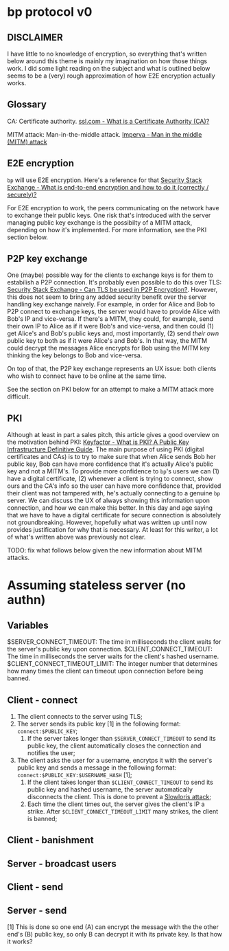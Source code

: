 # bp protocol v0

## DISCLAIMER

I have little to no knowledge of encryption, so everything that's written below around this theme is mainly my imagination on how those things work. I did
some light reading on the subject and what is outlined below seems to be a (very) rough approximation of how E2E encryption actually works.

## Glossary

CA: Certificate authority. [ssl.com - What is a Certificate Authority (CA)?](https://www.ssl.com/article/what-is-a-certificate-authority-ca/)

MITM attack: Man-in-the-middle attack. [Imperva - Man in the middle (MITM) attack](https://www.imperva.com/learn/application-security/man-in-the-middle-attack-mitm/)

## E2E encryption

`bp` will use E2E encryption. Here's a reference for that [Security Stack Exchange - What is end-to-end encryption and how to do it (correctly / securely)?](https://security.stackexchange.com/questions/230068/what-is-end-to-end-encryption-and-how-to-do-it-correctly-securely)

For E2E encryption to work, the peers communicating on the network have to exchange their public keys. One risk that's introduced with the server managing public key exchange
is the possibilty of a MITM attack, depending on how it's implemented. For more information, see the PKI section below.

## P2P key exchange

One (maybe) possible way for the clients to exchange keys is for them to estabilish a P2P connection. It's probably even possible to do this over TLS: [Security Stack Exchange - Can TLS be used in P2P Encryption?](https://security.stackexchange.com/questions/165949/can-tls-be-used-in-p2p-encryption). However, this does not seem to bring any added security benefit
over the server handling key exchange naively. For example, in order for Alice and Bob to P2P connect to exchange keys, the server would have to provide Alice with Bob's IP and
vice-versa. If there's a MITM, they could, for example, send their own IP to Alice as if it were Bob's and vice-versa, and then could (1) get Alice's and Bob's public keys and,
most importantly, (2) send _their own_ public key to both as if it were Alice's and Bob's. In that way, the MITM could decrypt the messages Alice encrypts for Bob using the MITM
key thinking the key belongs to Bob and vice-versa.

On top of that, the P2P key exchange represents an UX issue: both clients who wish to connect have to be online at the same time.

See the section on PKI below for an attempt to make a MITM attack more difficult.

## PKI

Although at least in part a sales pitch, this article gives a good overview on the motivation behind PKI: [Keyfactor - What is PKI? A Public Key Infrastructure Definitive Guide](https://www.keyfactor.com/education-center/what-is-pki/). The main purpose of using PKI (digital certificates and CAs) is to try to make sure that when Alice sends Bob her public key,
Bob can have more confidence that it's actually Alice's public key and not a MITM's. To provide more confidence to `bp`'s users we can (1) have a digital certificate, (2)
whenever a client is trying to connect, show ours and the CA's info so the user can have more confidence that, provided their client was not tampered with, he's actually connecting
to a genuine `bp` server. We can discuss the UX of always showing this information upon connection, and how we can make this better. In this day and age saying that we have to
have a digital certificate for secure connection is absolutely not groundbreaking. However, hopefully what was written up until now provides justification for why that is necessary.
At least for this writer, a lot of what's written above was previously not clear.

TODO: fix what follows below given the new information about MITM attacks.

# Assuming stateless server (no authn)

## Variables

$SERVER_CONNECT_TIMEOUT: The time in milliseconds the client waits for the server's public key upon connection.
$CLIENT_CONNECT_TIMEOUT: The time in milliseconds the server waits for the client's hashed username.
$CLIENT_CONNECT_TIMEOUT_LIMIT: The integer number that determines how many times the client can timeout upon connection before being banned.

## Client - connect

1. The client connects to the server using TLS;
2. The server sends its public key [1] in the following format: `connect:$PUBLIC_KEY`;
    1. If the server takes longer than `$SERVER_CONNECT_TIMEOUT` to send its public key, the client automatically closes the connection and notifies the user;
3. The client asks the user for a username, encrytps it with the server's public key and sends a message in the following format: `connect:$PUBLIC_KEY:$USERNAME_HASH` [1];
    1. If the client takes longer than `$CLIENT_CONNECT_TIMEOUT` to send its public key and hashed username, the server automatically disconnects the client. This is done to
    prevent a [Slowloris attack](https://www.cloudflare.com/learning/ddos/ddos-attack-tools/slowloris/);
    2. Each time the client times out, the server gives the client's IP a strike. After `$CLIENT_CONNECT_TIMEOUT_LIMIT` many strikes, the client is banned;

## Client - banishment

## Server - broadcast users

## Client - send

## Server - send

[1] This is done so one end (A) can encrypt the message with the the other end's (B) public key, so only B can decrypt it with its private key. Is that how it works?
